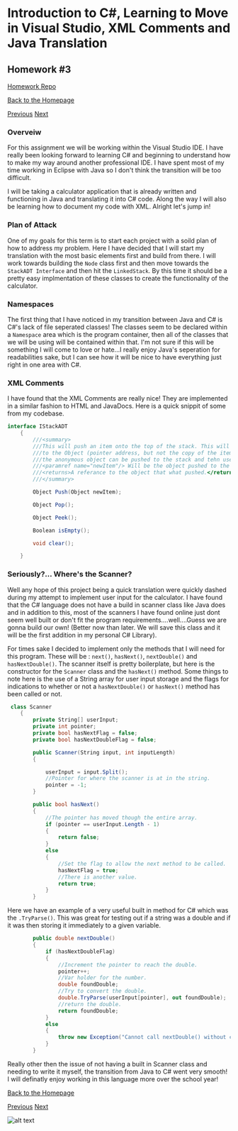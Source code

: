 # Introduction to C#, Learning to Move in Visual Studio, XML Comments and Java Translation

## Homework #3
[Homework Repo](https://github.com/sonicScape211/sonicScape211.github.io/tree/master/460hw/hw3)

[Back to the Homepage](../../)

  [Previous](../hw2)
  [Next](../hw4)

### Overveiw

For this assignment we will be working within the Visual Studio IDE. I have really been looking forward to learning C# and beginning to understand how to make my way around another professional IDE. I have spent most of my time working in Eclipse with Java so I don't think the transition will be too difficult.

I will be taking a calculator application that is already written and functioning in Java and translating it into C# code. Along the way I will also be learning how to document my code with XML. Alright let's jump in!

### Plan of Attack

One of my goals for this term is to start each project with a soild plan of how to address my problem. Here I have decided that I will start my translation with the most basic elements first and build from there. I will work towards building the `Node` class first and then move towards the `StackADT Interface` and then hit the `LinkedStack`. By this time it should be a pretty easy implmentation of these classes to create the functionality of the calculator.  

### Namespaces

The first thing that I have noticed in my transition between Java and C# is C#'s lack of file seperated classes! The classes seem to be declared within a `Namespace` area which is the program container, then all of the classes that we will be using will be contained within that. I'm not sure if this will be something I will come to love or hate...I really enjoy Java's seperation for readabilities sake, but I can see how it will be nice to have everything just right in one area with C#.

### XML Comments

I have found that the XML Comments are really nice! They are implemented in a similar fashion to HTML and JavaDocs. Here is a quick snippit of some from my codebase. 
```csharp
interface IStackADT
    {
        ///<summary>
        ///This will push an item onto the top of the stack. This will return a reference
        ///to the Object (pointer address, but not the copy of the item.) that was pushed so that
        ///the anonymous object can be pushed to the stack and tehn used.
        ///<paramref name="newItem"/> Will be the object pushed to the top of the stack.
        ///<returns>A referance to the object that what pushed.</returns>
        ///</summary>

        Object Push(Object newItem);

        Object Pop();

        Object Peek();

        Boolean isEmpty();

        void clear();

    }
```

### Seriously?... Where's the Scanner?

Well any hope of this project being a quick translation were quickly dashed during my attempt to implement user input for the calculator. I have found that the C# language does not have a build in scanner class like Java does and in addition to this, most of the scanners I have found online just dont seem well built or don't fit the program requirements....well....Guess we are gonna build our own! (Better now than later. We will save this class and it will be the first addition in my personal C# Library). 

For times sake I decided to implement only the methods that I will need for this program. These will be : `next()`, `hasNext()`, `nextDouble()` and `hasNextDouble()`. The scanner itself is pretty boilerplate, but here is the constructor for the `Scanner` class and the `hasNext()` method. Some things to note here is the use of a String array for user input storage and the flags for indications to whether or not a `hasNextDouble()` or `hasNext()` method has been called or not.

```csharp
 class Scanner
    {
        private String[] userInput;
        private int pointer;
        private bool hasNextFlag = false;
        private bool hasNextDoubleFlag = false;

        public Scanner(String input, int inputLength)
        {

            userInput = input.Split();
            //Pointer for where the scanner is at in the string.
            pointer = -1;
        }

        public bool hasNext()
        {
            //The pointer has moved though the entire array.
            if (pointer == userInput.Length - 1)
            {
                return false;
            }
            else
            {
                //Set the flag to allow the next method to be called.
                hasNextFlag = true;
                //There is another value.
                return true;
            }
        }
```
 
Here we have an example of a very useful built in method for C# which was the `.TryParse()`. This was great for testing out if a string was a double and if it was then storing it immediately to a given variable.
       
```csharp
        public double nextDouble()
        {
            if (hasNextDoubleFlag)
            {
                //Increment the pointer to reach the double.
                pointer++;
                //Var holder for the number.
                double foundDouble;
                //Try to convert the double.
                double.TryParse(userInput[pointer], out foundDouble);
                //return the double.
                return foundDouble;
            }
            else
            {
                throw new Exception("Cannot call nextDouble() without calling hasNextDouble() first. ");
            }
        }
```
  
  Really other then the issue of not having a built in Scanner class and needing to write it myself, the transition from Java to C# went very smooth! I will definatly enjoy working in this language more over the school year!
  
  [Back to the Homepage](../../)

  [Previous](../hw2)
  [Next](../hw4)
  
![alt text](sonicScape211.github.io/460hw/hw3/CalculatorScreenShots/ItWorks!.PNG "This is it")
